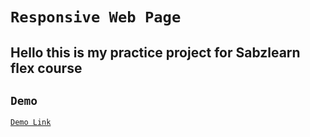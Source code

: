# `Responsive Web Page`

## Hello this is my practice project for Sabzlearn flex course



## `Demo`

[ `Demo Link`](https://sabzlearn.ir/course/git-github/](https://stay-0-sudo.github.io/Responsive-Web-Page-Project/))
